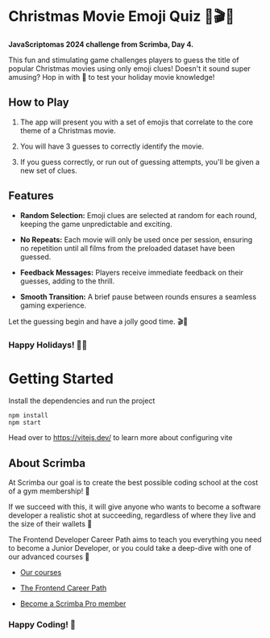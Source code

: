 # Christmas Movie Emoji Quiz 🎄🎬🌟

**JavaScriptomas 2024 challenge from Scrimba, Day 4.**

This fun and stimulating game challenges players to guess the title of popular Christmas movies using only emoji clues! Doesn't it sound super amusing? Hop in with 🍿 to test your holiday movie knowledge!

## How to Play

1. The app will present you with a set of emojis that correlate to the core theme of a Christmas movie.

2. You will have 3 guesses to correctly identify the movie.

3. If you guess correctly, or run out of guessing attempts, you'll be given a new set of clues.

## Features

-  **Random Selection:** Emoji clues are selected at random for each round, keeping the game unpredictable and exciting.

-  **No Repeats:** Each movie will only be used once per session, ensuring no repetition until all films from the preloaded dataset have been guessed.

-  **Feedback Messages:** Players receive immediate feedback on their guesses, adding to the thrill.

-  **Smooth Transition:** A brief pause between rounds ensures a seamless gaming experience.

Let the guessing begin and have a jolly good time. 🎬🌟

### Happy Holidays! 🎄🎅

# Getting Started

Install the dependencies and run the project
```
npm install
npm start
```

Head over to https://vitejs.dev/ to learn more about configuring vite

## About Scrimba

At Scrimba our goal is to create the best possible coding school at the cost of a gym membership! 💜

If we succeed with this, it will give anyone who wants to become a software developer a realistic shot at succeeding, regardless of where they live and the size of their wallets 🎉

The Frontend Developer Career Path aims to teach you everything you need to become a Junior Developer, or you could take a deep-dive with one of our advanced courses 🚀

-  [Our courses](https://scrimba.com/allcourses)

-  [The Frontend Career Path](https://scrimba.com/learn/frontend)

-  [Become a Scrimba Pro member](https://scrimba.com/pricing)

### Happy Coding! 🧬